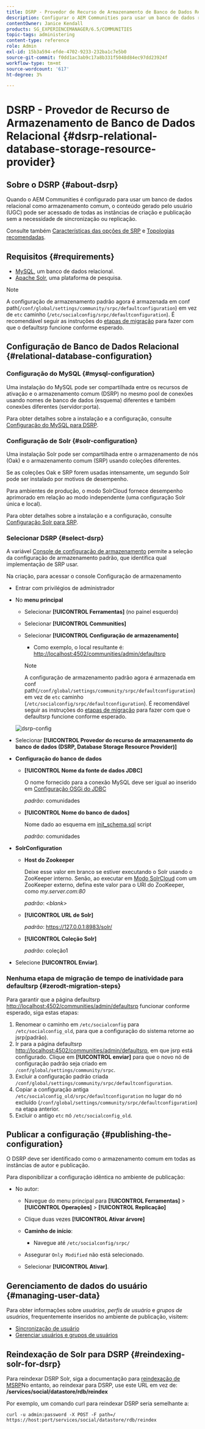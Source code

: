 ```yaml
---
title: DSRP - Provedor de Recurso de Armazenamento de Banco de Dados Relacional
description: Configurar o AEM Communities para usar um banco de dados relacional como seu armazenamento comum
contentOwner: Janice Kendall
products: SG_EXPERIENCEMANAGER/6.5/COMMUNITIES
topic-tags: administering
content-type: reference
role: Admin
exl-id: 15b3a594-efde-4702-9233-232ba1c7e5b0
source-git-commit: f0dd1ac3ab9c17a8b331f5048d84ec97dd23924f
workflow-type: tm+mt
source-wordcount: '617'
ht-degree: 3%

---
```


# DSRP - Provedor de Recurso de Armazenamento de Banco de Dados Relacional {#dsrp-relational-database-storage-resource-provider}

## Sobre o DSRP {#about-dsrp}

Quando o AEM Communities é configurado para usar um banco de dados relacional como armazenamento comum, o conteúdo gerado pelo usuário (UGC) pode ser acessado de todas as instâncias de criação e publicação sem a necessidade de sincronização ou replicação.

Consulte também [Características das opções de SRP](working-with-srp.md#characteristics-of-srp-options) e [Topologias recomendadas](topologies.md).

## Requisitos {#requirements}

* [MySQL](#mysql-configuration), um banco de dados relacional.
* [Apache Solr](#solr-configuration), uma plataforma de pesquisa.

>[!NOTE]
>
>A configuração de armazenamento padrão agora é armazenada em conf path(`/conf/global/settings/community/srpc/defaultconfiguration`) em vez de `etc` caminho (`/etc/socialconfig/srpc/defaultconfiguration`). É recomendável seguir as instruções do [etapas de migração](#zerodt-migration-steps) para fazer com que o defaultsrp funcione conforme esperado.

## Configuração de Banco de Dados Relacional {#relational-database-configuration}

### Configuração do MySQL {#mysql-configuration}

Uma instalação do MySQL pode ser compartilhada entre os recursos de ativação e o armazenamento comum (DSRP) no mesmo pool de conexões usando nomes de banco de dados (esquema) diferentes e também conexões diferentes (servidor:porta).

Para obter detalhes sobre a instalação e a configuração, consulte [Configuração do MySQL para DSRP](dsrp-mysql.md).

### Configuração de Solr {#solr-configuration}

Uma instalação Solr pode ser compartilhada entre o armazenamento de nós (Oak) e o armazenamento comum (SRP) usando coleções diferentes.

Se as coleções Oak e SRP forem usadas intensamente, um segundo Solr pode ser instalado por motivos de desempenho.

Para ambientes de produção, o modo SolrCloud fornece desempenho aprimorado em relação ao modo independente (uma configuração Solr única e local).

Para obter detalhes sobre a instalação e a configuração, consulte [Configuração Solr para SRP](solr.md).

### Selecionar DSRP {#select-dsrp}

A variável [Console de configuração de armazenamento](srp-config.md) permite a seleção da configuração de armazenamento padrão, que identifica qual implementação de SRP usar.

Na criação, para acessar o console Configuração de armazenamento

* Entrar com privilégios de administrador
* No **menu principal**

   * Selecionar **[!UICONTROL Ferramentas]** (no painel esquerdo)
   * Selecionar **[!UICONTROL Communities]**
   * Selecionar **[!UICONTROL Configuração de armazenamento]**

      * Como exemplo, o local resultante é: [http://localhost:4502/communities/admin/defaultsrp](http://localhost:4502/communities/admin/defaultsrp)

     >[!NOTE]
     >
     >A configuração de armazenamento padrão agora é armazenada em conf path(`/conf/global/settings/community/srpc/defaultconfiguration`) em vez de `etc` caminho (`/etc/socialconfig/srpc/defaultconfiguration`). É recomendável seguir as instruções do [etapas de migração](#zerodt-migration-steps) para fazer com que o defaultsrp funcione conforme esperado.

  ![dsrp-config](assets/dsrp-config.png)

* Selecionar **[!UICONTROL Provedor do recurso de armazenamento do banco de dados (DSRP, Database Storage Resource Provider)]**
* **Configuração do banco de dados**

   * **[!UICONTROL Nome da fonte de dados JDBC]**

     O nome fornecido para a conexão MySQL deve ser igual ao inserido em [Configuração OSGi do JDBC](dsrp-mysql.md#configurejdbcconnections)

     *padrão*: comunidades

   * **[!UICONTROL Nome do banco de dados]**

     Nome dado ao esquema em [init_schema.sql](dsrp-mysql.md#obtain-the-sql-script) script

     *padrão*: comunidades

* **SolrConfiguration**

   * **[](https://solr.apache.org/guide/6_6/using-zookeeper-to-manage-configuration-files.html)Host do Zookeeper**

     Deixe esse valor em branco se estiver executando o Solr usando o ZooKeeper interno. Senão, ao executar em [Modo SolrCloud](solr.md#solrcloud-mode) com um ZooKeeper externo, defina este valor para o URI do ZooKeeper, como *my.server.com:80*

     *padrão*: *&lt;blank>*

   * **[!UICONTROL URL de Solr]**

     *padrão*: https://127.0.0.1:8983/solr/

   * **[!UICONTROL Coleção Solr]**

     *padrão*: coleção1

* Selecione **[!UICONTROL Enviar]**.

### Nenhuma etapa de migração de tempo de inatividade para defaultsrp {#zerodt-migration-steps}

Para garantir que a página defaultsrp [http://localhost:4502/communities/admin/defaultsrp](http://localhost:4502/communities/admin/defaultsrp) funcionar conforme esperado, siga estas etapas:

1. Renomear o caminho em `/etc/socialconfig` para `/etc/socialconfig_old`, para que a configuração do sistema retorne ao jsrp(padrão).
1. Ir para a página defaultsrp [http://localhost:4502/communities/admin/defaultsrp](http://localhost:4502/communities/admin/defaultsrp), em que jsrp está configurado. Clique em **[!UICONTROL enviar]** para que o novo nó de configuração padrão seja criado em `/conf/global/settings/community/srpc`.
1. Excluir a configuração padrão criada `/conf/global/settings/community/srpc/defaultconfiguration`.
1. Copiar a configuração antiga `/etc/socialconfig_old/srpc/defaultconfiguration` no lugar do nó excluído (`/conf/global/settings/community/srpc/defaultconfiguration`) na etapa anterior.
1. Excluir o antigo `etc` nó `/etc/socialconfig_old`.

## Publicar a configuração {#publishing-the-configuration}

O DSRP deve ser identificado como o armazenamento comum em todas as instâncias de autor e publicação.

Para disponibilizar a configuração idêntica no ambiente de publicação:

* No autor:

   * Navegue do menu principal para **[!UICONTROL Ferramentas]** > **[!UICONTROL Operações]** > **[!UICONTROL Replicação]**
   * Clique duas vezes **[!UICONTROL Ativar árvore]**
   * **Caminho de início**:

      * Navegue até `/etc/socialconfig/srpc/`

   * Assegurar `Only Modified` não está selecionado.
   * Selecionar **[!UICONTROL Ativar]**.

## Gerenciamento de dados do usuário {#managing-user-data}

Para obter informações sobre *usuários*, *perfis de usuário* e *grupos de usuários*, frequentemente inseridos no ambiente de publicação, visitem:

* [Sincronização de usuário](sync.md)
* [Gerenciar usuários e grupos de usuários](users.md)

## Reindexação de Solr para DSRP {#reindexing-solr-for-dsrp}

Para reindexar DSRP Solr, siga a documentação para [reindexação de MSRP](msrp.md#msrp-reindex-tool)No entanto, ao reindexar para DSRP, use este URL em vez de: **/services/social/datastore/rdb/reindex**

Por exemplo, um comando curl para reindexar DSRP seria semelhante a:

```shell
curl -u admin:password -X POST -F path=/ https://host:port/services/social/datastore/rdb/reindex
```
